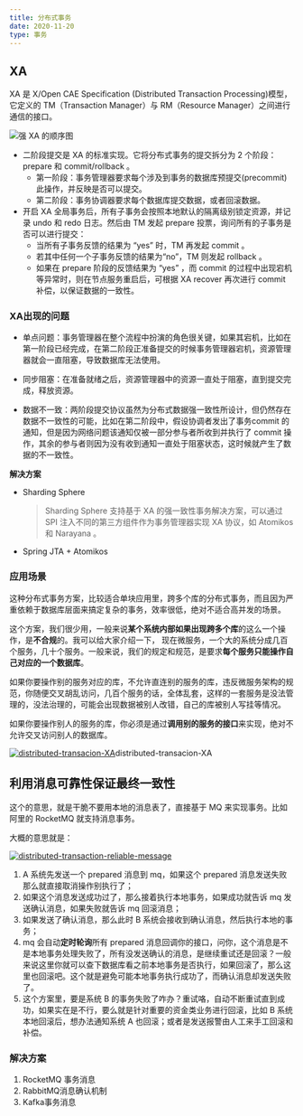 ```yaml
---
title: 分布式事务
date: 2020-11-20
type: 事务
---
```


## XA

XA 是 X/Open CAE Specification (Distributed Transaction Processing)模型，它定义的 TM（Transaction Manager）与 RM（Resource Manager）之间进行通信的接口。



![强 XA 的顺序图](http://static.iocoder.cn/c8f27f0e1107c328476600c4ed2608ec)

- 二阶段提交是 XA 的标准实现。它将分布式事务的提交拆分为 2 个阶段：prepare 和 commit/rollback 。
  - 第一阶段：事务管理器要求每个涉及到事务的数据库预提交(precommit)此操作，并反映是否可以提交。
  - 第二阶段：事务协调器要求每个数据库提交数据，或者回滚数据。
- 开启 XA 全局事务后，所有子事务会按照本地默认的隔离级别锁定资源，并记录 undo 和 redo 日志。然后由 TM 发起 prepare 投票，询问所有的子事务是否可以进行提交：
  - 当所有子事务反馈的结果为 “yes” 时，TM 再发起 commit 。
  - 若其中任何一个子事务反馈的结果为“no”，TM 则发起 rollback 。
  - 如果在 prepare 阶段的反馈结果为 “yes” ，而 commit 的过程中出现宕机等异常时，则在节点服务重启后，可根据 XA recover 再次进行 commit 补偿，以保证数据的一致性。





### XA出现的问题

- 单点问题：事务管理器在整个流程中扮演的角色很关键，如果其宕机，比如在第一阶段已经完成，在第二阶段正准备提交的时候事务管理器宕机，资源管理器就会一直阻塞，导致数据库无法使用。

- 同步阻塞：在准备就绪之后，资源管理器中的资源一直处于阻塞，直到提交完成，释放资源。

- 数据不一致：两阶段提交协议虽然为分布式数据强一致性所设计，但仍然存在数据不一致性的可能，比如在第二阶段中，假设协调者发出了事务commit 的通知，但是因为网络问题该通知仅被一部分参与者所收到并执行了 commit 操作，其余的参与者则因为没有收到通知一直处于阻塞状态，这时候就产生了数据的不一致性。

  

 **解决方案**

- Sharding Sphere

  > Sharding Sphere 支持基于 XA 的强一致性事务解决方案，可以通过 SPI 注入不同的第三方组件作为事务管理器实现 XA 协议，如 Atomikos 和 Narayana 。

- Spring JTA + Atomikos



### 应用场景

这种分布式事务方案，比较适合单块应用里，跨多个库的分布式事务，而且因为严重依赖于数据库层面来搞定复杂的事务，效率很低，绝对不适合高并发的场景。

这个方案，我们很少用，一般来说**某个系统内部如果出现跨多个库**的这么一个操作，是**不合规**的。我可以给大家介绍一下， 现在微服务，一个大的系统分成几百个服务，几十个服务。一般来说，我们的规定和规范，是要求**每个服务只能操作自己对应的一个数据库**。

如果你要操作别的服务对应的库，不允许直连别的服务的库，违反微服务架构的规范，你随便交叉胡乱访问，几百个服务的话，全体乱套，这样的一套服务是没法管理的，没法治理的，可能会出现数据被别人改错，自己的库被别人写挂等情况。

如果你要操作别人的服务的库，你必须是通过**调用别的服务的接口**来实现，绝对不允许交叉访问别人的数据库。

[![distributed-transacion-XA](http://static.iocoder.cn/baef17d9dde837632e9a7894cb825cb2)](http://static.iocoder.cn/baef17d9dde837632e9a7894cb825cb2)distributed-transacion-XA



## 利用消息可靠性保证最终一致性

这个的意思，就是干脆不要用本地的消息表了，直接基于 MQ 来实现事务。比如阿里的 RocketMQ 就支持消息事务。

大概的意思就是：

[![distributed-transaction-reliable-message](http://static.iocoder.cn/80a431c9be51ed67d9c67f7a1de7c2ed)](http://static.iocoder.cn/80a431c9be51ed67d9c67f7a1de7c2ed)

1. A 系统先发送一个 prepared 消息到 mq，如果这个 prepared 消息发送失败那么就直接取消操作别执行了；
2. 如果这个消息发送成功过了，那么接着执行本地事务，如果成功就告诉 mq 发送确认消息，如果失败就告诉 mq 回滚消息；
3. 如果发送了确认消息，那么此时 B 系统会接收到确认消息，然后执行本地的事务；
4. mq 会自动**定时轮询**所有 prepared 消息回调你的接口，问你，这个消息是不是本地事务处理失败了，所有没发送确认的消息，是继续重试还是回滚？一般来说这里你就可以查下数据库看之前本地事务是否执行，如果回滚了，那么这里也回滚吧。这个就是避免可能本地事务执行成功了，而确认消息却发送失败了。
5. 这个方案里，要是系统 B 的事务失败了咋办？重试咯，自动不断重试直到成功，如果实在是不行，要么就是针对重要的资金类业务进行回滚，比如 B 系统本地回滚后，想办法通知系统 A 也回滚；或者是发送报警由人工来手工回滚和补偿。

### 解决方案

1. RocketMQ 事务消息
2. RabbitMQ消息确认机制
3. Kafka事务消息

